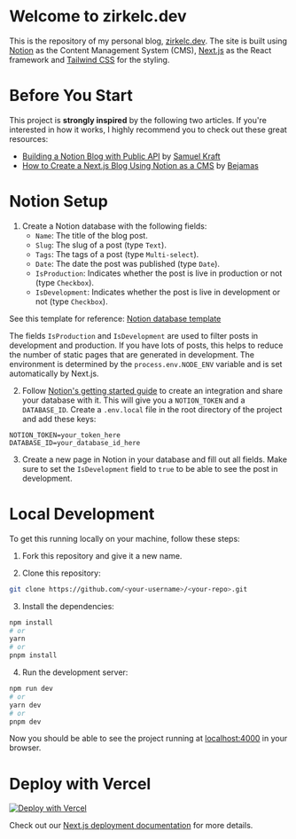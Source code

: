 # Welcome to zirkelc.dev
This is the repository of my personal blog, [zirkelc.dev](https://zirkelc.dev). The site is built using [Notion](https://notion.so) as the Content Management System (CMS), [Next.js](https://nextjs.org/) as the React framework and [Tailwind CSS](https://tailwindcss.com/) for the styling. 

# Before You Start
This project is **strongly inspired** by the following two articles. If you're interested in how it works, I highly recommend you to check out these great resources:
- [Building a Notion Blog with Public API](https://samuelkraft.com/blog/building-a-notion-blog-with-public-api) by [Samuel Kraft](https://samuelkraft.com/)
- [How to Create a Next.js Blog Using Notion as a CMS](https://bejamas.io/blog/how-to-create-next-js-blog-using-notion-as-a-cms/) by [Bejamas](https://bejamas.io/)

# Notion Setup

1. Create a Notion database with the following fields:
   - `Name`: The title of the blog post. 
   - `Slug`: The slug of a post (type `Text`).
   - `Tags`: The tags of a post (type `Multi-select`).
   - `Date`: The date the post was published (type `Date`).
   - `IsProduction`: Indicates whether the post is live in production or not (type `Checkbox`). 
   - `IsDevelopment`: Indicates whether the post is live in development or not (type `Checkbox`).

See this template for reference: [Notion database template](https://zirkelc.notion.site/Template-d22e395bb09c4229bc7c968b46a5acbc?pvs=4)

The fields `IsProduction` and `IsDevelopment` are used to filter posts in development and production. If you have lots of posts, this helps to reduce the number of static pages that are generated in development. The environment is determined by the `process.env.NODE_ENV` variable and is set automatically by Next.js.

2. Follow [Notion's getting started guide](https://developers.notion.com/docs/create-a-notion-integration) to create an integration and share your database with it. This will give you a `NOTION_TOKEN` and a `DATABASE_ID`. Create a `.env.local` file in the root directory of the project and add these keys:

```
NOTION_TOKEN=your_token_here
DATABASE_ID=your_database_id_here
```

3. Create a new page in Notion in your database and fill out all fields. Make sure to set the `IsDevelopment` field to `true` to be able to see the post in development.

# Local Development

To get this running locally on your machine, follow these steps:

1. Fork this repository and give it a new name.
   
2. Clone this repository:
```bash
git clone https://github.com/<your-username>/<your-repo>.git
```

3. Install the dependencies:
```bash
npm install
# or 
yarn 
# or
pnpm install
```

4. Run the development server:
```bash
npm run dev
# or
yarn dev
# or
pnpm dev
```

Now you should be able to see the project running at [localhost:4000](https://localhost:4000) in your browser.


# Deploy with Vercel

[![Deploy with Vercel](https://vercel.com/button)](https://vercel.com/new/clone?repository-url=https%3A%2F%2Fgithub.com%2Fzirkelc%2Fzirkelc.dev&env=NOTION_TOKEN,DATABASE_ID)

Check out our [Next.js deployment documentation](https://nextjs.org/docs/deployment) for more details.